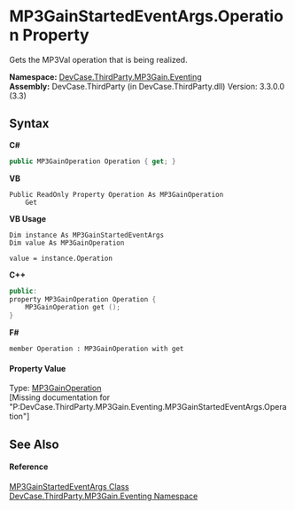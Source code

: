 # MP3GainStartedEventArgs.Operation Property 
 

Gets the MP3Val operation that is being realized.

**Namespace:**&nbsp;<a href="N_DevCase_ThirdParty_MP3Gain_Eventing">DevCase.ThirdParty.MP3Gain.Eventing</a><br />**Assembly:**&nbsp;DevCase.ThirdParty (in DevCase.ThirdParty.dll) Version: 3.3.0.0 (3.3)

## Syntax

**C#**<br />
``` C#
public MP3GainOperation Operation { get; }
```

**VB**<br />
``` VB
Public ReadOnly Property Operation As MP3GainOperation
	Get
```

**VB Usage**<br />
``` VB Usage
Dim instance As MP3GainStartedEventArgs
Dim value As MP3GainOperation

value = instance.Operation

```

**C++**<br />
``` C++
public:
property MP3GainOperation Operation {
	MP3GainOperation get ();
}
```

**F#**<br />
``` F#
member Operation : MP3GainOperation with get

```


#### Property Value
Type: <a href="T_DevCase_ThirdParty_MP3Gain_MP3GainOperation">MP3GainOperation</a><br />\[Missing <value> documentation for "P:DevCase.ThirdParty.MP3Gain.Eventing.MP3GainStartedEventArgs.Operation"\]

## See Also


#### Reference
<a href="T_DevCase_ThirdParty_MP3Gain_Eventing_MP3GainStartedEventArgs">MP3GainStartedEventArgs Class</a><br /><a href="N_DevCase_ThirdParty_MP3Gain_Eventing">DevCase.ThirdParty.MP3Gain.Eventing Namespace</a><br />
